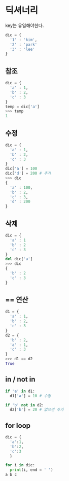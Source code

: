 # 딕셔너리

key는 유일해야한다. 

```python
dic = {
  '1' : 'kim',
  '2' : 'park'
  '3' : 'lee'
}
```

## 참조 

```python
dic = {
  'a' : 1,
  'b' : 2,
  'c' : 3
}
temp = dic['a']
>>> temp
1
```

## 수정

```python
dic = {
  'a' : 1,
  'b' : 2,
  'c' : 3
}
dic['a'] = 100
dic['d'] = 200 # 추가 
>>> dic
{
  'a' : 100,
  'b' : 2,
  'c' : 3,
  'd' : 200
}
```

## 삭제

```python
dic = {
  'a' : 1
  'b' : 2
  'c' : 3
}
del dic['a']
>>> dic
{
  'b' : 2
  'c' : 3
}
```

## == 연산

```python
d1 = {
  'a' : 1,
  'b' : 2,
  'c' : 3
}
d2 = {
  'b' : 2,
  'a' : 1,
  'c' : 3
}
>>> d1 == d2
True
```

## in / not in

```python
if 'a' in d1: 
  d1['a'] = 10 # 수정

if 'b' not in d2:
  d2['b'] = 20 # 없으면 추가
```

## for loop

```python
dic = {
  'a':1,
  'b':2,
  'c':3
  }

for i in dic:
  print(i, end = ' ')
a b c 
```
